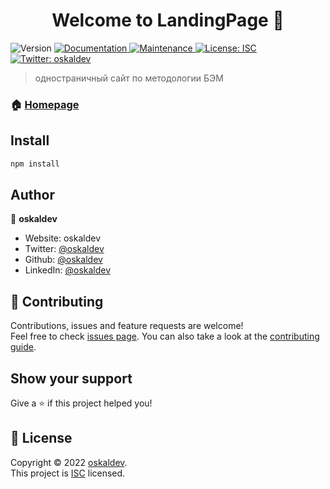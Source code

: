 <h1 align="center">Welcome to LandingPage 👋</h1>
<p>
  <img alt="Version" src="https://img.shields.io/badge/version-1.0.0-blue.svg?cacheSeconds=2592000" />
  <a href="https://github.com/oskaldev/pet-project-2#readme" target="_blank">
    <img alt="Documentation" src="https://img.shields.io/badge/documentation-yes-brightgreen.svg" />
  </a>
  <a href="https://github.com/oskaldev/pet-project-2/graphs/commit-activity" target="_blank">
    <img alt="Maintenance" src="https://img.shields.io/badge/Maintained%3F-yes-green.svg" />
  </a>
  <a href="https://github.com/oskaldev/pet-project-2/blob/master/LICENSE" target="_blank">
    <img alt="License: ISC" src="https://img.shields.io/github/license/oskaldev/LandingPage" />
  </a>
  <a href="https://twitter.com/oskaldev" target="_blank">
    <img alt="Twitter: oskaldev" src="https://img.shields.io/twitter/follow/oskaldev.svg?style=social" />
  </a>
</p>

> одностраничный сайт по методологии БЭМ

### 🏠 [Homepage](https://github.com/oskaldev/pet-project-2#readme)

## Install

```sh
npm install
```

## Author

👤 **oskaldev**

* Website: oskaldev
* Twitter: [@oskaldev](https://twitter.com/oskaldev)
* Github: [@oskaldev](https://github.com/oskaldev)
* LinkedIn: [@oskaldev](https://linkedin.com/in/oskaldev)

## 🤝 Contributing

Contributions, issues and feature requests are welcome!<br />Feel free to check [issues page](https://github.com/oskaldev/pet-project-2/issues). You can also take a look at the [contributing guide](https://github.com/oskaldev/pet-project-2/blob/master/CONTRIBUTING.md).

## Show your support

Give a ⭐️ if this project helped you!

## 📝 License

Copyright © 2022 [oskaldev](https://github.com/oskaldev).<br />
This project is [ISC](https://github.com/oskal314/pet-project-2/blob/master/LICENSE) licensed.
